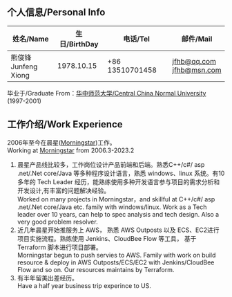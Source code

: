 ## 个人信息/Personal Info
| 姓名/Name | 生日/BirthDay | 电话/Tel | 邮件/Mail |
| -------- | ------------- | -------- | ---------|
| 熊俊锋<br>Junfeng Xiong | 1978.10.15 | +86 13510701458 | jfhb@qq.com<br>jfhb@msn.com |

毕业于/Graduate From：[华中师范大学/Central China Normal University](https://www.ccnu.edu.cn) (1997-2001)

## 工作介绍/Work Experience
2006年至今在晨星([Morningstar](https://www.morningstar.com))工作。  
Working at [Morningstar](https://www.morningstar.com) from 2006.3-2023.2  
1. 晨星产品线比较多，工作岗位设计产品前端和后端。熟悉C++/c#/ asp .net/.Net core/Java 等多种程序设计语言，熟悉 windows、linux 系统。有10多年的 Tech Leader 经历，能熟练使用多种开发语言参与项目的需求分析和开发设计,有丰富的问题解决经验。  
  Worked on many projects in Morningstar，and skillful at C++/c#/ asp .net/.Net core/Java etc. family with windows/linux. Work as a Tech leader over 10 years, can help to spec analysis and tech design. Also a very good problem resolver.
2. 近几年晨星开始推服务上 AWS， 熟悉 AWS Outposts 以及 ECS、EC2进行项目实施流程。熟练使用 Jenkins、CloudBee Flow 等工具， 基于 Terraform 脚本进行项目部署。  
    Morningstar begun to push servies to AWS. Family with work on build resource & deploy in AWS Outposts/ECS/EC2 with Jenkins/CloudBee Flow and so on. Our resources maintains by Terraform.
3. 有半年留美出差经历。  
   Have a half year business trip experince to US.
